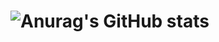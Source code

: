 # ![Anurag's GitHub stats](https://github-readme-stats.vercel.app/api?username=Medvedevalaska&theme=cobalt&show_icons=true)

